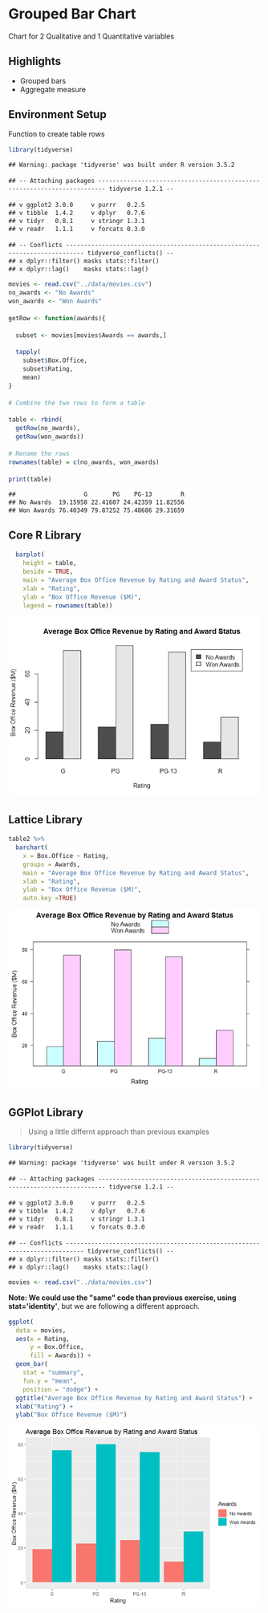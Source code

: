 # Grouped Bar Chart
Chart for 2 Qualitative and 1 Quantitative variables

## Highlights

* Grouped bars
* Aggregate measure

## Environment Setup

Function to create table rows

``` r
library(tidyverse)
```

    ## Warning: package 'tidyverse' was built under R version 3.5.2

    ## -- Attaching packages ------------------------------------------------------------------------ tidyverse 1.2.1 --

    ## v ggplot2 3.0.0     v purrr   0.2.5
    ## v tibble  1.4.2     v dplyr   0.7.6
    ## v tidyr   0.8.1     v stringr 1.3.1
    ## v readr   1.1.1     v forcats 0.3.0

    ## -- Conflicts --------------------------------------------------------------------------- tidyverse_conflicts() --
    ## x dplyr::filter() masks stats::filter()
    ## x dplyr::lag()    masks stats::lag()

``` r
movies <- read.csv("../data/movies.csv")
no_awards <- "No Awards"
won_awards <- "Won Awards"

getRow <- function(awards){
  
  subset <- movies[movies$Awards == awards,]
  
  tapply(
    subset$Box.Office,
    subset$Rating,
    mean)
}

# Combine the two rows to form a table

table <- rbind(
  getRow(no_awards),
  getRow(won_awards))

# Rename the rows
rownames(table) = c(no_awards, won_awards)

print(table)
```

    ##                   G       PG    PG-13        R
    ## No Awards  19.15958 22.41607 24.42359 11.82556
    ## Won Awards 76.40349 79.87252 75.48686 29.31659


## Core R Library

``` r
  barplot(
    height = table,
    beside = TRUE,
    main = "Average Box Office Revenue by Rating and Award Status",
    xlab = "Rating",
    ylab = "Box Office Revenue ($M)",
    legend = rownames(table))
```

![](../../images/statistics/grouped_bar_chart_2qual_1quan_1.png)

## Lattice Library

``` r
table2 %>%
  barchart(
    x = Box.Office ~ Rating,
    groups = Awards,
    main = "Average Box Office Revenue by Rating and Award Status",
    xlab = "Rating",
    ylab = "Box Office Revenue ($M)",
    auto.key =TRUE)
```

![](../../images/statistics/grouped_bar_chart_2qual_1quan_2.png)

## GGPlot Library

> Using a little differnt approach than previous examples


``` r
library(tidyverse)
```

    ## Warning: package 'tidyverse' was built under R version 3.5.2

    ## -- Attaching packages ------------------------------------------------------------------------ tidyverse 1.2.1 --

    ## v ggplot2 3.0.0     v purrr   0.2.5
    ## v tibble  1.4.2     v dplyr   0.7.6
    ## v tidyr   0.8.1     v stringr 1.3.1
    ## v readr   1.1.1     v forcats 0.3.0

    ## -- Conflicts --------------------------------------------------------------------------- tidyverse_conflicts() --
    ## x dplyr::filter() masks stats::filter()
    ## x dplyr::lag()    masks stats::lag()

``` r
movies <- read.csv("../data/movies.csv")
```

**Note: We could use the "same" code than previous exercise, using stat='identity'**, but we are following a different approach.


``` r
ggplot(
  data = movies,
  aes(x = Rating,
      y = Box.Office,
      fill = Awards)) +
  geom_bar(
    stat = "summary",
    fun.y = "mean",
    position = "dodge") +
  ggtitle("Average Box Office Revenue by Rating and Award Status") +
  xlab("Rating") +
  ylab("Box Office Revenue ($M)")
```

![](../../images/statistics/grouped_bar_chart_2qual_1quan_3.png)